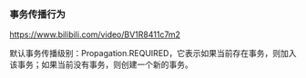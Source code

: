 
### 事务传播行为
https://www.bilibili.com/video/BV1R8411c7m2

默认事务传播级别：Propagation.REQUIRED，它表示如果当前存在事务，则加入该事务；如果当前没有事务，则创建一个新的事务。